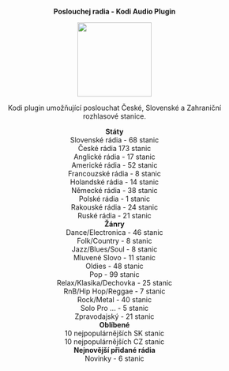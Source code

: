 <p align="center"><b> Poslouchej radia - Kodi Audio Plugin</b></p>
<p align="center">
  <img width="150" height="150" src="https://i46.servimg.com/u/f46/19/40/01/67/icon11.png">
</p>
<p align="center">Kodi plugin umožňující poslouchat České, Slovenské a Zahraniční rozhlasové stanice.<br>

<p align="center"><b> Státy</b><br>
Slovenské rádia - 68 stanic<br>
České rádia 173 stanic<br>
Anglické rádia - 17 stanic<br>
Americké rádia - 52 stanic<br>
Francouzské rádia - 8 stanic<br>
Holandské rádia - 14 stanic<br>
Německé rádia - 38 stanic<br>
Polské rádia - 1 stanic<br>
Rakouské rádia - 24 stanic<br>
Ruské rádia - 21 stanic<br>
<b>Žánry</b><br>
Dance/Electronica - 46 stanic<br>
Folk/Country - 8 stanic<br>
Jazz/Blues/Soul - 8 stanic<br>
Mluvené Slovo - 11 stanic<br>
Oldies - 48 stanic<br>
Pop - 99 stanic<br>
Relax/Klasika/Dechovka - 25 stanic<br>
RnB/Hip Hop/Reggae  - 7 stanic<br>
Rock/Metal - 40 stanic<br>
Solo Pro ... - 5 stanic<br>
Zpravodajský - 21 stanic<br>
<b>Oblíbené</b><br>
10 nejpopulárnějších SK stanic<br>
10 nejpopulárnějších CZ stanic<br>
<b>Nejnovější přidané rádia</b><br>
Novinky - 6 stanic</p>
